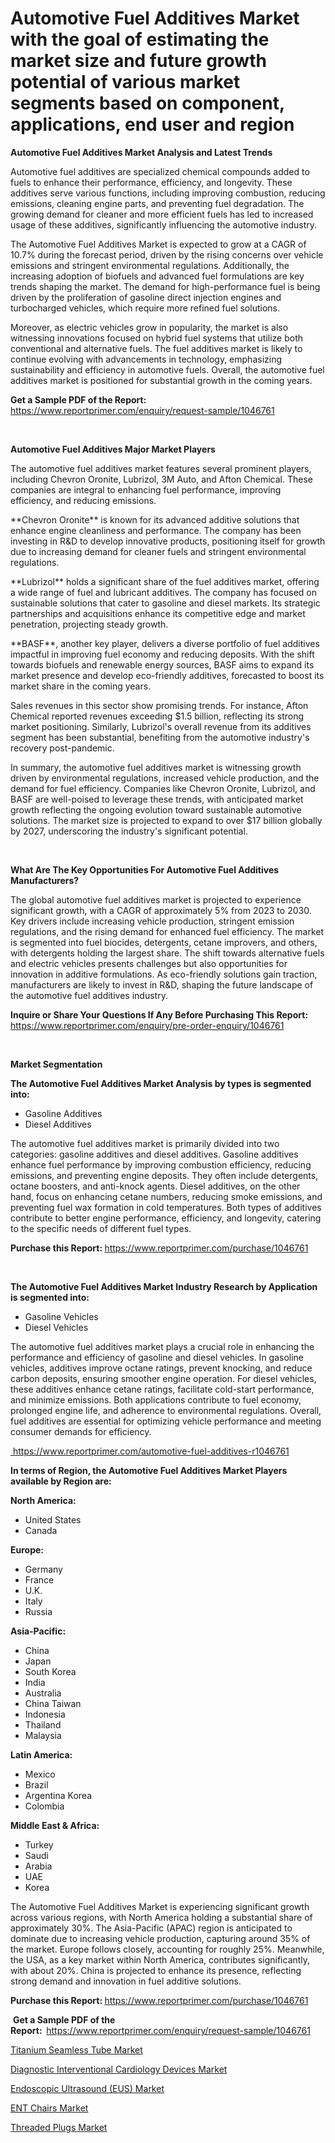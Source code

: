 <p><h1>Automotive Fuel Additives Market with the goal of estimating the market size and future growth potential of various market segments based on component, applications, end user and region</h1></p><p><strong>Automotive Fuel Additives Market Analysis and Latest Trends</strong></p>
<p><p>Automotive fuel additives are specialized chemical compounds added to fuels to enhance their performance, efficiency, and longevity. These additives serve various functions, including improving combustion, reducing emissions, cleaning engine parts, and preventing fuel degradation. The growing demand for cleaner and more efficient fuels has led to increased usage of these additives, significantly influencing the automotive industry.</p><p>The Automotive Fuel Additives Market is expected to grow at a CAGR of 10.7% during the forecast period, driven by the rising concerns over vehicle emissions and stringent environmental regulations. Additionally, the increasing adoption of biofuels and advanced fuel formulations are key trends shaping the market. The demand for high-performance fuel is being driven by the proliferation of gasoline direct injection engines and turbocharged vehicles, which require more refined fuel solutions.</p><p>Moreover, as electric vehicles grow in popularity, the market is also witnessing innovations focused on hybrid fuel systems that utilize both conventional and alternative fuels. The fuel additives market is likely to continue evolving with advancements in technology, emphasizing sustainability and efficiency in automotive fuels. Overall, the automotive fuel additives market is positioned for substantial growth in the coming years.</p></p>
<p><strong>Get a Sample PDF of the Report:&nbsp;</strong> <a href="https://www.reportprimer.com/enquiry/request-sample/1046761">https://www.reportprimer.com/enquiry/request-sample/1046761</a></p>
<p>&nbsp;</p>
<p><strong>Automotive Fuel Additives Major Market Players</strong></p>
<p><p>The automotive fuel additives market features several prominent players, including Chevron Oronite, Lubrizol, 3M Auto, and Afton Chemical. These companies are integral to enhancing fuel performance, improving efficiency, and reducing emissions.</p><p>**Chevron Oronite** is known for its advanced additive solutions that enhance engine cleanliness and performance. The company has been investing in R&D to develop innovative products, positioning itself for growth due to increasing demand for cleaner fuels and stringent environmental regulations. </p><p>**Lubrizol** holds a significant share of the fuel additives market, offering a wide range of fuel and lubricant additives. The company has focused on sustainable solutions that cater to gasoline and diesel markets. Its strategic partnerships and acquisitions enhance its competitive edge and market penetration, projecting steady growth.</p><p>**BASF**, another key player, delivers a diverse portfolio of fuel additives impactful in improving fuel economy and reducing deposits. With the shift towards biofuels and renewable energy sources, BASF aims to expand its market presence and develop eco-friendly additives, forecasted to boost its market share in the coming years.</p><p>Sales revenues in this sector show promising trends. For instance, Afton Chemical reported revenues exceeding $1.5 billion, reflecting its strong market positioning. Similarly, Lubrizol's overall revenue from its additives segment has been substantial, benefiting from the automotive industry's recovery post-pandemic.</p><p>In summary, the automotive fuel additives market is witnessing growth driven by environmental regulations, increased vehicle production, and the demand for fuel efficiency. Companies like Chevron Oronite, Lubrizol, and BASF are well-poised to leverage these trends, with anticipated market growth reflecting the ongoing evolution toward sustainable automotive solutions. The market size is projected to expand to over $17 billion globally by 2027, underscoring the industry's significant potential.</p></p>
<p>&nbsp;</p>
<p><strong>What Are The Key Opportunities For Automotive Fuel Additives Manufacturers?</strong></p>
<p><p>The global automotive fuel additives market is projected to experience significant growth, with a CAGR of approximately 5% from 2023 to 2030. Key drivers include increasing vehicle production, stringent emission regulations, and the rising demand for enhanced fuel efficiency. The market is segmented into fuel biocides, detergents, cetane improvers, and others, with detergents holding the largest share. The shift towards alternative fuels and electric vehicles presents challenges but also opportunities for innovation in additive formulations. As eco-friendly solutions gain traction, manufacturers are likely to invest in R&D, shaping the future landscape of the automotive fuel additives industry.</p></p>
<p><strong>Inquire or Share Your Questions If Any Before Purchasing This Report:</strong> <a href="https://www.reportprimer.com/enquiry/pre-order-enquiry/1046761">https://www.reportprimer.com/enquiry/pre-order-enquiry/1046761</a></p>
<p>&nbsp;</p>
<p><strong>Market Segmentation</strong></p>
<p><strong>The Automotive Fuel Additives Market Analysis by types is segmented into:</strong></p>
<p><ul><li>Gasoline Additives</li><li>Diesel Additives</li></ul></p>
<p><p>The automotive fuel additives market is primarily divided into two categories: gasoline additives and diesel additives. Gasoline additives enhance fuel performance by improving combustion efficiency, reducing emissions, and preventing engine deposits. They often include detergents, octane boosters, and anti-knock agents. Diesel additives, on the other hand, focus on enhancing cetane numbers, reducing smoke emissions, and preventing fuel wax formation in cold temperatures. Both types of additives contribute to better engine performance, efficiency, and longevity, catering to the specific needs of different fuel types.</p></p>
<p><strong>Purchase this Report:&nbsp;</strong><a href="https://www.reportprimer.com/purchase/1046761">https://www.reportprimer.com/purchase/1046761</a></p>
<p>&nbsp;</p>
<p><strong>The Automotive Fuel Additives Market Industry Research by Application is segmented into:</strong></p>
<p><ul><li>Gasoline Vehicles</li><li>Diesel Vehicles</li></ul></p>
<p><p>The automotive fuel additives market plays a crucial role in enhancing the performance and efficiency of gasoline and diesel vehicles. In gasoline vehicles, additives improve octane ratings, prevent knocking, and reduce carbon deposits, ensuring smoother engine operation. For diesel vehicles, these additives enhance cetane ratings, facilitate cold-start performance, and minimize emissions. Both applications contribute to fuel economy, prolonged engine life, and adherence to environmental regulations. Overall, fuel additives are essential for optimizing vehicle performance and meeting consumer demands for efficiency.</p></p>
<p><a href="https://www.reportprimer.com/automotive-fuel-additives-r1046761">&nbsp;https://www.reportprimer.com/automotive-fuel-additives-r1046761</a></p>
<p><strong>In terms of Region, the Automotive Fuel Additives Market Players available by Region are:</strong></p>
<p>
    <p> <strong> North America: </strong>
        <ul>
            <li>United States</li>
            <li>Canada</li>
        </ul>
        </p> 
    <p> <strong> Europe: </strong>
        <ul>
            <li>Germany</li>
            <li>France</li>
            <li>U.K.</li>
            <li>Italy</li>
            <li>Russia</li>
        </ul>
        </p> 
    <p> <strong> Asia-Pacific: </strong>
        <ul>
            <li>China</li>
            <li>Japan</li>
            <li>South Korea</li>
            <li>India</li>
            <li>Australia</li>
            <li>China Taiwan</li>
            <li>Indonesia</li>
            <li>Thailand</li>
            <li>Malaysia</li>
        </ul>
        </p> 
    <p> <strong> Latin America: </strong>
        <ul>
            <li>Mexico</li>
            <li>Brazil</li>
            <li>Argentina Korea</li>
            <li>Colombia</li>
        </ul>
        </p> 
    <p> <strong> Middle East & Africa: </strong>
        <ul>
            <li>Turkey</li>
            <li>Saudi</li>
            <li>Arabia</li>
            <li>UAE</li>
            <li>Korea</li>
        </ul>
    </p>
    </p>
<p><p>The Automotive Fuel Additives Market is experiencing significant growth across various regions, with North America holding a substantial share of approximately 30%. The Asia-Pacific (APAC) region is anticipated to dominate due to increasing vehicle production, capturing around 35% of the market. Europe follows closely, accounting for roughly 25%. Meanwhile, the USA, as a key market within North America, contributes significantly, with about 20%. China is projected to enhance its presence, reflecting strong demand and innovation in fuel additive solutions.</p></p>
<p><strong>Purchase this Report: </strong><a href="https://www.reportprimer.com/purchase/1046761">https://www.reportprimer.com/purchase/1046761</a></p>
<p>&nbsp;<strong>Get a Sample PDF of the Report:&nbsp;&nbsp;</strong><a href="https://www.reportprimer.com/enquiry/request-sample/1046761">https://www.reportprimer.com/enquiry/request-sample/1046761</a></p>
<p><strong></strong></p>
<p><p><a href="https://issuu.com/reportprime-2/docs/titanium-seamless-tube-market-size-_e8ab07d2cbcb4b">Titanium Seamless Tube Market</a></p><p><a href="https://medium.com/@louisbates1969/diagnostic-interventional-cardiology-devices-market-growth-market-segmentation-and-regional-b19fe67bda51?postPublishedType=repub">Diagnostic Interventional Cardiology Devices Market</a></p><p><a href="https://medium.com/@louisbates1969/endoscopic-ultrasound-eus-market-outlook-market-share-analysis-growth-trends-market-ef021ac7ea11">Endoscopic Ultrasound (EUS) Market</a></p><p><a href="https://www.linkedin.com/pulse/insights-ent-chairs-market-players-size-geographical-regions-gitgc">ENT Chairs Market</a></p><p><a href="https://issuu.com/reportprime-2/docs/threaded-plugs-market-size-2030.ppt_c1ed19fad29548">Threaded Plugs Market</a></p></p>